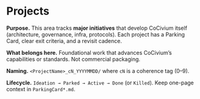 <!-- status: stub; target: 150+ words -->
# Projects

**Purpose.** This area tracks **major initiatives** that develop CoCivium itself (architecture, governance, infra, protocols).  Each project has a Parking Card, clear exit criteria, and a revisit cadence.  

**What belongs here.** Foundational work that advances CoCivium’s capabilities or standards.  Not commercial packaging.  

**Naming.** `<ProjectName>_cN_YYYYMMDD/` where `cN` is a coherence tag (0–9).  

**Lifecycle.** `Ideation → Parked → Active → Done` (or `Killed`).  Keep one-page context in `ParkingCard*.md`.  

